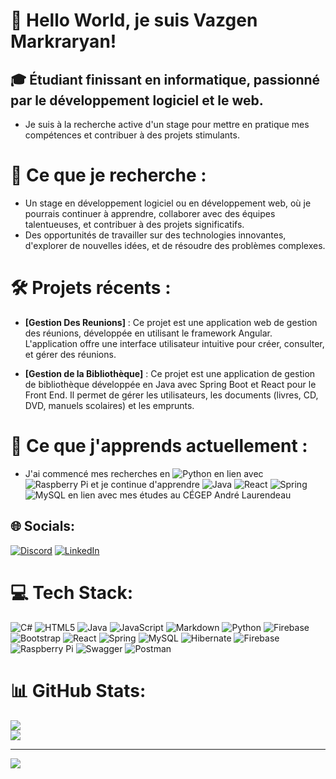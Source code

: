 # 👋 Hello World, je suis Vazgen Markraryan!
## 🎓 Étudiant finissant en informatique, passionné par le développement logiciel et le web. 
 - Je suis à la recherche active d'un stage pour mettre en pratique mes compétences et contribuer à des projets stimulants.
# 🚀 Ce que je recherche :
 - Un stage en développement logiciel ou en développement web, où je pourrais continuer à apprendre, collaborer avec des équipes talentueuses, et contribuer à des projets significatifs.
 - Des opportunités de travailler sur des technologies innovantes, d'explorer de nouvelles idées, et de résoudre des problèmes complexes.

# 🛠️ Projets récents :
- **[Gestion Des Reunions]** : Ce projet est une application web de gestion des réunions, développée en utilisant le framework Angular. 
L'application offre une interface utilisateur intuitive pour créer, consulter, et gérer des réunions.

- **[Gestion de la Bibliothèque]** : Ce projet est une application de gestion de bibliothèque développée en Java avec Spring Boot et React pour le Front End. 
Il permet de gérer les utilisateurs, les documents (livres, CD, DVD, manuels scolaires) et les emprunts.

# 🌱 Ce que j'apprends actuellement :
- J'ai commencé mes recherches en 
![Python](https://img.shields.io/badge/python-3670A0?style=for-the-badge&logo=python&logoColor=ffdd54) en lien avec 
![Raspberry Pi](https://img.shields.io/badge/-RaspberryPi-C51A4A?style=for-the-badge&logo=Raspberry-Pi) et je continue
d'apprendre ![Java](https://img.shields.io/badge/java-%23ED8B00.svg?style=for-the-badge&logo=openjdk&logoColor=white)
![React](https://img.shields.io/badge/react-%2320232a.svg?style=for-the-badge&logo=react&logoColor=%2361DAFB)
![Spring](https://img.shields.io/badge/spring-%236DB33F.svg?style=for-the-badge&logo=spring&logoColor=white)
![MySQL](https://img.shields.io/badge/mysql-4479A1.svg?style=for-the-badge&logo=mysql&logoColor=white) 
en lien avec mes études au CÉGEP André Laurendeau

## 🌐 Socials:
[![Discord](https://img.shields.io/badge/Discord-%237289DA.svg?logo=discord&logoColor=white)](https://discordapp.com/users/416562052723638272) 
[![LinkedIn](https://img.shields.io/badge/LinkedIn-%230077B5.svg?logo=linkedin&logoColor=white)](https://linkedin.com/in/vazgen-markaryan-62261a301) 

# 💻 Tech Stack:
![C#](https://img.shields.io/badge/c%23-%23239120.svg?style=for-the-badge&logo=csharp&logoColor=white) 
![HTML5](https://img.shields.io/badge/html5-%23E34F26.svg?style=for-the-badge&logo=html5&logoColor=white) 
![Java](https://img.shields.io/badge/java-%23ED8B00.svg?style=for-the-badge&logo=openjdk&logoColor=white) 
![JavaScript](https://img.shields.io/badge/javascript-%23323330.svg?style=for-the-badge&logo=javascript&logoColor=%23F7DF1E) 
![Markdown](https://img.shields.io/badge/markdown-%23000000.svg?style=for-the-badge&logo=markdown&logoColor=white) 
![Python](https://img.shields.io/badge/python-3670A0?style=for-the-badge&logo=python&logoColor=ffdd54) 
![Firebase](https://img.shields.io/badge/firebase-%23039BE5.svg?style=for-the-badge&logo=firebase) 
![Bootstrap](https://img.shields.io/badge/bootstrap-%238511FA.svg?style=for-the-badge&logo=bootstrap&logoColor=white) 
![React](https://img.shields.io/badge/react-%2320232a.svg?style=for-the-badge&logo=react&logoColor=%2361DAFB) 
![Spring](https://img.shields.io/badge/spring-%236DB33F.svg?style=for-the-badge&logo=spring&logoColor=white) 
![MySQL](https://img.shields.io/badge/mysql-4479A1.svg?style=for-the-badge&logo=mysql&logoColor=white) 
![Hibernate](https://img.shields.io/badge/Hibernate-59666C?style=for-the-badge&logo=Hibernate&logoColor=white) 
![Firebase](https://img.shields.io/badge/firebase-a08021?style=for-the-badge&logo=firebase&logoColor=ffcd34) 
![Raspberry Pi](https://img.shields.io/badge/-RaspberryPi-C51A4A?style=for-the-badge&logo=Raspberry-Pi) 
![Swagger](https://img.shields.io/badge/-Swagger-%23Clojure?style=for-the-badge&logo=swagger&logoColor=white) 
![Postman](https://img.shields.io/badge/Postman-FF6C37?style=for-the-badge&logo=postman&logoColor=white)
# 📊 GitHub Stats:

![](https://github-readme-streak-stats.herokuapp.com/?user=vazgen-markaryan&theme=dark&hide_border=false)<br/>
![](https://github-readme-stats.vercel.app/api/top-langs/?username=vazgen-markaryan&theme=dark&hide_border=false&include_all_commits=true&count_private=true&layout=compact)

---
[![](https://visitcount.itsvg.in/api?id=Inquisitor21&icon=0&color=0)](https://visitcount.itsvg.in)

<!-- Proudly created with GPRM ( https://gprm.itsvg.in ) -->

